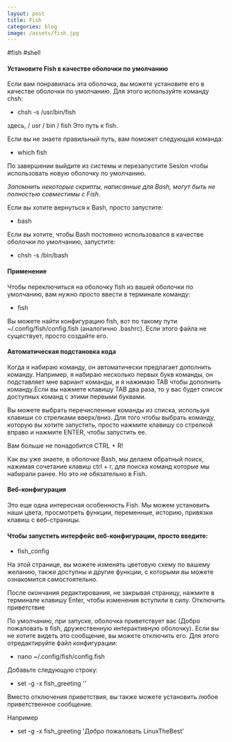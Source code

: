 ```yaml
---
layout: post
title: Fish
categories: blog
image: /assets/fish.jpg
---
```


#fish #shell

#### Установите Fish в качестве оболочки по умолчанию

Если вам понравилась эта оболочка, вы можете установите его в качестве оболочки по умолчанию. Для этого используйте команду chsh:
	
- chsh -s /usr/bin/fish

здесь, / usr / bin / fish Это путь к fish. 

Если вы не знаете правильный путь, вам поможет следующая команда:
	
- which fish

По завершении выйдите из системы и перезапустите Sesion чтобы использовать новую оболочку по умолчанию.

*Запомнить некоторые скрипты, написанные для Bash, могут быть не полностью совместимы с Fish.*

Если вы хотите вернуться к Bash, просто запустите:
	
- bash

Если вы хотите, чтобы Bash постоянно использовался в качестве оболочки по умолчанию, запустите:
	
- chsh -s /bin/bash

#### Применение

Чтобы переключиться на оболочку fish из вашей оболочки по умолчанию, вам нужно просто ввести в терминале команду:

- fish

Вы можете найти конфигурацию fish, вот по такому пути ~/.config/fish/config.fish (аналогично .bashrc). Если этого файла не существует, просто создайте его.

#### Автоматическая подстановка кода

Когда я набираю команду, он автоматически предлагает дополнить команду. Например, я набираю несколько первых букв команды, он подставляет мне вариант команды, и я нажимаю TAB чтобы дополнить команду.Если вы нажмете клавишу TAB два раза, то у вас будет список доступных команд с этими первыми буквами. 

Вы можете выбрать перечисленные команды из списка, используя клавиши со стрелками вверх/вниз. Для того чтобы выбрать команду, которую вы хотите запустить, просто нажмите клавишу со стрелкой вправо и нажмите ENTER, чтобы запустить ее.

Вам больше не понадобится CTRL + R!

Как вы уже знаете, в оболочке Bash, мы делаем обратный поиск, нажимая сочетание клавиш ctrl + r, для поиска команд которые мы набирали ранее. Но это не обязательно в Fish.

#### Веб-конфигурация

Это еще одна интересная особенность Fish. Мы можем установить наши цвета, просмотреть функции, переменные, историю, привязки клавиш с веб-страницы.

#### Чтобы запустить интерфейс веб-конфигурации, просто введите:

- fish_config

На этой странице, вы можете изменять цветовую схему по вашему желанию, также доступны и другие функции, с которыми вы можете ознакомится самостоятельно.

После окончания редактирования, не закрывая страницу, нажмите в терминале клавишу Enter, чтобы изменения вступили в силу.
Отключить приветствие

По умолчанию, при запуске, оболочка приветствует вас (Добро пожаловать в fish, дружественную интерактивную оболочку). Если вы не хотите видеть это сообщение, вы можете отключить его. Для этого отредактируйте файл конфигурации:

- nano ~/.config/fish/config.fish

Добавьте следующую строку:

- set -g -x fish_greeting ''

Вместо отключения приветствия, вы также можете установить любое приветственное сообщение.

Например

- set -g -x fish_greeting 'Добро пожаловать LinuxTheBest'

